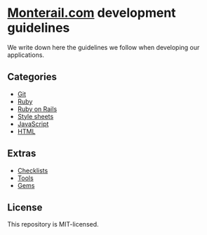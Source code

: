 # [Monterail.com](http://monterail.com) development guidelines

We write down here the guidelines we follow when developing our applications.

## Categories

* [Git](https://github.com/monterail/guidelines/blob/master/git.md)
* [Ruby](https://github.com/monterail/guidelines/blob/master/ruby.md)
* [Ruby on Rails](https://github.com/monterail/guidelines/blob/master/rails.md)
* [Style sheets](https://github.com/monterail/guidelines/blob/master/css.md)
* [JavaScript](https://github.com/monterail/guidelines/blob/master/javascript.md)
* [HTML](https://github.com/monterail/guidelines/blob/master/html.md)

## Extras

* [Checklists](https://github.com/monterail/guidelines/blob/master/checklist.md)
* [Tools](https://github.com/monterail/guidelines/blob/master/toolbox.md)
* [Gems](https://github.com/monterail/guidelines/blob/master/gems.md)

## License

This repository is MIT-licensed.
